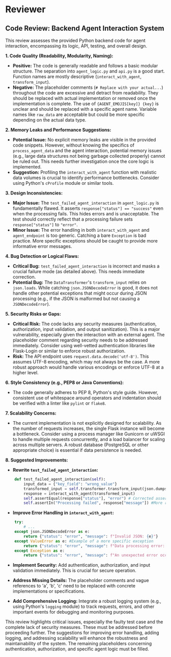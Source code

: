 # Reviewer

## Code Review: Backend Agent Interaction System

This review assesses the provided Python backend code for agent interaction, encompassing its logic, API, testing, and overall design.

**1. Code Quality (Readability, Modularity, Naming):**

* **Positive:** The code is generally readable and follows a basic modular structure.  The separation into `agent_logic.py` and `api.py` is a good start. Function names are mostly descriptive (`interact_with_agent`, `transform_input`).
* **Negative:** The placeholder comments (`# Replace with your actual...`) throughout the code are excessive and detract from readability.  They should be replaced with actual implementation or removed once the implementation is complete. The use of `{AGENT_EMOJIS[key]} {key}` is unclear and should be replaced with a specific agent name. Variable names like `raw_data` are acceptable but could be more specific depending on the actual data type.


**2. Memory Leaks and Performance Suggestions:**

* **Potential Issue:** No explicit memory leaks are visible in the provided code snippets.  However, without knowing the specifics of `process_agent_data` and the agent interaction, potential memory issues (e.g., large data structures not being garbage collected properly) cannot be ruled out. This needs further investigation once the core logic is implemented.
* **Suggestion:**  Profiling the `interact_with_agent` function with realistic data volumes is crucial to identify performance bottlenecks. Consider using Python's `cProfile` module or similar tools.


**3. Design Inconsistencies:**

* **Major Issue:** The `test_failed_agent_interaction` in `agent_logic.py` is fundamentally flawed. It asserts `response["status"] == "success"` even when the processing fails. This hides errors and is unacceptable. The test should correctly reflect that a processing failure sets `response["status"]` to `"error"`.
* **Minor Issue:** The error handling in both `interact_with_agent` and `agent_endpoint` is too generic.  Catching a bare `Exception` is bad practice.  More specific exceptions should be caught to provide more informative error messages.


**4. Bug Detection or Logical Flaws:**

* **Critical Bug:**  `test_failed_agent_interaction` is incorrect and masks a crucial failure mode (as detailed above).  This needs immediate correction.
* **Potential Bug:** The `DataTransformer`'s `transform_input` relies on `json.loads`. While catching `json.JSONDecodeError` is good, it does not handle other potential exceptions that might occur during JSON processing (e.g., if the JSON is malformed but not causing a `JSONDecodeError`).


**5. Security Risks or Gaps:**

* **Critical Risk:** The code lacks any security measures (authentication, authorization, input validation, and output sanitization).  This is a major vulnerability, especially given the interaction with an external agent.  The placeholder comment regarding security needs to be addressed immediately.  Consider using well-vetted authentication libraries like Flask-Login or similar to enforce robust authorization.
* **Risk:**  The API endpoint uses `request.data.decode('utf-8')`. This assumes UTF-8 encoding, which may not always be the case.  A more robust approach would handle various encodings or enforce UTF-8 at a higher level.


**6. Style Consistency (e.g., PEP8 or Java Conventions):**

* The code generally adheres to PEP 8, Python's style guide. However, consistent use of whitespace around operators and indentation should be verified with a linter like `pylint` or `flake8`.

**7. Scalability Concerns:**

* The current implementation is not explicitly designed for scalability. As the number of requests increases, the single Flask instance will become a bottleneck.  Consider using a process manager like Gunicorn or uWSGI to handle multiple requests concurrently, and a load balancer for scaling across multiple servers.  A robust database (PostgreSQL or other appropriate choice) is essential if data persistence is needed.


**8. Suggested Improvements:**

* **Rewrite `test_failed_agent_interaction`:**

```python
    def test_failed_agent_interaction(self):
        input_data = {"key_field": "wrong_value"}
        transformed_input = self.transformer.transform_input(json.dumps(input_data))
        response = interact_with_agent(transformed_input)
        self.assertEqual(response["status"], "error") # Corrected assertion
        self.assertIn("Processing failed", response["message"]) #More robust check
```

* **Improve Error Handling in `interact_with_agent`:**

```python
    try:
        # ...
    except json.JSONDecodeError as e:
        return {"status": "error", "message": f"Invalid JSON: {e}"}
    except ValueError as e: #Example of a more specific exception
        return {"status": "error", "message": f"Data processing error: {e}"}
    except Exception as e:
        return {"status": "error", "message": f"An unexpected error occurred: {e}"}

```

* **Implement Security:**  Add authentication, authorization, and input validation immediately.  This is crucial for secure operation.

* **Address Missing Details:** The placeholder comments and vague references to 'a', 'b', 'c' need to be replaced with concrete implementations or specifications.

* **Add Comprehensive Logging:** Integrate a robust logging system (e.g., using Python's `logging` module) to track requests, errors, and other important events for debugging and monitoring purposes.


This review highlights critical issues, especially the faulty test case and the complete lack of security measures.  These must be addressed before proceeding further.  The suggestions for improving error handling, adding logging, and addressing scalability will enhance the robustness and maintainability of the system.  The remaining placeholders concerning authentication, authorization, and specific agent logic must be filled.